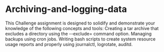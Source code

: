 # Archiving-and-logging-data
This Challenge assignment is designed to solidify and demonstrate your knowledge of the following concepts and tools:  Creating a tar archive that excludes a directory using the --exclude= command option. Managing backups using cron jobs. Writing bash scripts to create system resource usage reports and properly using journalctl,  logrotate, auditd.
